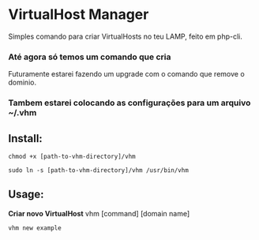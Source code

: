 VirtualHost Manager
===================

Simples comando para criar VirtualHosts no teu LAMP, feito em php-cli.

### Até agora só temos um comando que cria
Futuramente estarei fazendo um upgrade com o comando que remove o dominio.

### Tambem estarei colocando as configurações para um arquivo ~/.vhm


Install:
--------
`chmod +x [path-to-vhm-directory]/vhm`

`sudo ln -s [path-to-vhm-directory]/vhm /usr/bin/vhm`


Usage:
------
**Criar novo VirtualHost**
vhm [command] [domain name]

`vhm new example`

